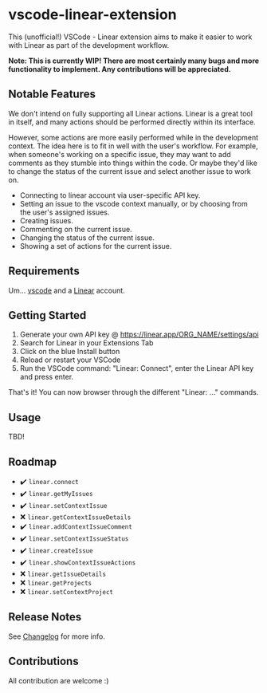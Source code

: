 # vscode-linear-extension

This (unofficial!) VSCode - Linear extension aims to make it easier to work with Linear as part of the development workflow.

**Note: This is currently WIP! There are most certainly many bugs and more functionality to implement. Any contributions will be appreciated.**

## Notable Features

We don't intend on fully supporting all Linear actions. Linear is a great tool in itself, and many actions should be performed directly within its interface.

However, some actions are more easily performed while in the development context. The idea here is to fit in well with the user's workflow.
For example, when someone's working on a specific issue, they may want to add comments as they stumble into things within the code.
Or maybe they'd like to change the status of the current issue and select another issue to work on.

* Connecting to linear account via user-specific API key.
* Setting an issue to the vscode context manually, or by choosing from the user's assigned issues.
* Creating issues.
* Commenting on the current issue.
* Changing the status of the current issue.
* Showing a set of actions for the current issue.

## Requirements

Um... [vscode](https://code.visualstudio.com/) and a [Linear](https://linear.app/) account.


## Getting Started

1. Generate your own API key @ https://linear.app/ORG_NAME/settings/api
1. Search for Linear in your Extensions Tab
1. Click on the blue Install button
1. Reload or restart your VSCode
1. Run the VSCode command: "Linear: Connect", enter the Linear API key and press enter.

That's it! You can now browser through the different "Linear: ..." commands.

## Usage

TBD!

## Roadmap
- ✔️ `linear.connect`
- ✔️ `linear.getMyIssues`
- ✔️ `linear.setContextIssue`
- ❌ `linear.getContextIssueDetails`
- ✔️ `linear.addContextIssueComment`
- ✔️ `linear.setContextIssueStatus`
- ✔️ `linear.createIssue`
- ✔️ `linear.showContextIssueActions`
- ❌ `linear.getIssueDetails`
- ❌ `linear.getProjects`
- ❌ `linear.setContextProject`

## Release Notes

See [Changelog](https://github.com/strigo/vscode-linear-extension/blob/master/CHANGELOG.md) for more info.

## Contributions

All contribution are welcome :)
